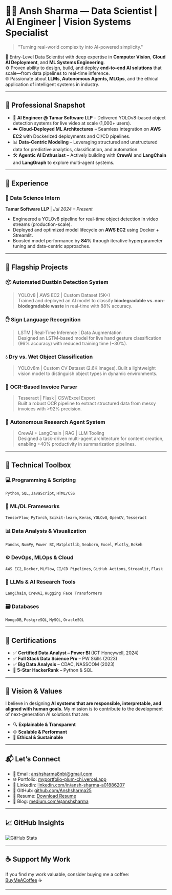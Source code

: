 # 👨‍💻 Ansh Sharma — Data Scientist | AI Engineer | Vision Systems Specialist

> "Turning real-world complexity into AI-powered simplicity."

🔬 Entry-Level Data Scientist with deep expertise in **Computer Vision**, **Cloud AI Deployment**, and **ML Systems Engineering**.  
⚙️ Proven ability to design, build, and deploy **end-to-end AI solutions** that scale—from data pipelines to real-time inference.  
🌐 Passionate about **LLMs, Autonomous Agents, MLOps**, and the ethical application of intelligent systems in industry.

---------

## 🔎 Professional Snapshot

- 🧠 **AI Engineer @ Tamar Software LLP** – Delivered YOLOv8-based object detection systems for live video at scale (1,000+ users).
- ☁️ **Cloud-Deployed ML Architectures** – Seamless integration on **AWS EC2** with Dockerized deployments and CI/CD pipelines.
- 📊 **Data-Centric Modeling** – Leveraging structured and unstructured data for predictive analytics, classification, and automation.
- 🛠️ **Agentic AI Enthusiast** – Actively building with **CrewAI** and **LangChain**  and **LangGraph** to explore multi-agent systems.

------

## 💼 Experience

### 🔹 **Data Science Intern**  
**Tamar Software LLP** | *Jul 2024 – Present*
- Engineered a YOLOv8 pipeline for real-time object detection in video streams (production-scale).
- Deployed and optimized model lifecycle on **AWS EC2** using Docker + Streamlit.
- Boosted model performance by **84%** through iterative hyperparameter tuning and data-centric approaches.

----

## 🚀 Flagship Projects

### 📦 **Automated Dustbin Detection System**
> YOLOv8 | AWS EC2 | Custom Dataset (5K+)  
Trained and deployed an AI model to classify **biodegradable vs. non-biodegradable waste** in real-time with 88% accuracy.

### ✋ **Sign Language Recognition**
> LSTM | Real-Time Inference | Data Augmentation  
Designed an LSTM-based model for live hand gesture classification (96% accuracy) with reduced training time (−30%).

### 💧 **Dry vs. Wet Object Classification**
> YOLOv8m | Custom CV Dataset (2.6K images). 
Built a lightweight vision model to distinguish object types in dynamic environments.

### 📄 **OCR-Based Invoice Parser**
> Tesseract | Flask | CSV/Excel Export  
Built a robust OCR pipeline to extract structured data from messy invoices with >92% precision.

### 🤖 **Autonomous Research Agent System**
> CrewAI + LangChain | RAG | LLM Tooling  
Designed a task-driven multi-agent architecture for content creation, enabling +40% productivity in summarization pipelines.

---

## 🧰 Technical Toolbox

### 💻 Programming & Scripting  
`Python`, `SQL`, `JavaScript`, `HTML/CSS`

### 🧪 ML/DL Frameworks  
`TensorFlow`, `PyTorch`, `Scikit-learn`, `Keras`, `YOLOv8`, `OpenCV`, `Tesseract`

### 📊 Data Analysis & Visualization  
`Pandas`, `NumPy`, `Power BI`, `Matplotlib`, `Seaborn`, `Excel`, `Plotly`, `Bokeh`

### ⚙️ DevOps, MLOps & Cloud  
`AWS EC2`, `Docker`, `MLflow`, `CI/CD Pipelines`, `GitHub Actions`, `Streamlit`, `Flask`

### 🧠 LLMs & AI Research Tools  
`LangChain`, `CrewAI`, `Hugging Face Transformers`

### 🗃️ Databases  
`MongoDB`, `PostgreSQL`, `MySQL`, `OracleSQL`

-----

## 📜 Certifications

- ✅ **Certified Data Analyst – Power BI** (ICT Honeywell, 2024)  
- ✅ **Full Stack Data Science Pro** – PW Skills (2023)  
- ✅ **Big Data Analysis** – CDAC, NASSCOM (2023)  
- 🌟 **5-Star HackerRank** – Python & SQL

---

## 🎯 Vision & Values

I believe in designing **AI systems that are responsible, interpretable, and aligned with human goals**. My mission is to contribute to the development of next-generation AI solutions that are:

- 🔍 **Explainable & Transparent**  
- ⚙️ **Scalable & Performant**  
- 🌱 **Ethical & Sustainable**

---

## 📬 Let’s Connect

- 📧 Email: [anshsharma8nbi@gmail.com](mailto:anshsharma8nbi@gmail.com)  
- 🌐 Portfolio: [myportfolio-plum-chi.vercel.app](https://myportfolio-plum-chi.vercel.app/)  
- 💼 LinkedIn: [linkedin.com/in/ansh-sharma-a01886207](https://www.linkedin.com/in/ansh-sharma-a01886207/)  
- 🐙 GitHub: [github.com/Anshsharma25](https://github.com/Anshsharma25)  
- 📄 Resume: [Download Resume](https://drive.google.com/file/d/1LWlnZy16YuBk7muBI7jBM4GrNoBtWpC1/view?usp=sharing)  
- 📝 Blog: [medium.com/@anshsharma](https://medium.com/@anshsharma)

---

## 📈 GitHub Insights

![GitHub Stats](https://github-readme-stats.vercel.app/api?username=Anshsharma25&show_icons=true&theme=radical&count_private=true)


---

## ☕ Support My Work

If you find my work valuable, consider buying me a coffee:  
[BuyMeACoffee](https://www.buymeacoffee.com/) ☕

---

